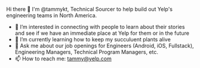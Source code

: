 Hi there 👋 
I'm @tammykt, Technical Sourcer to help build out Yelp's engineering teams in North America.
- 👀 I’m interested in connecting with people to learn about their stories and see if we have an immediate place at Yelp for them or in the future 
- 🌱 I’m currently learning how to keep my succuluent plants alive
- 💬  Ask me about our job openings for Engineers (Android, iOS, Fullstack), Engineering Managers, Technical Program Managers, etc.
- 📫 How to reach me: tammy@yelp.com

<!---
tammykt/tammykt is a ✨ special ✨ repository because its `README.md` (this file) appears on your GitHub profile.
You can click the Preview link to take a look at your changes.
--->
